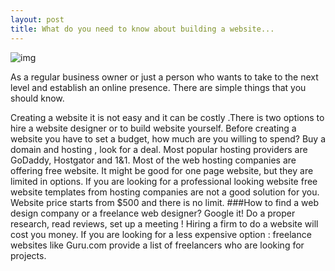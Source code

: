 ```yaml
---
layout: post
title: What do you need to know about building a website...
---
```

![img](https://origin.ih.constantcontact.com/fs170/1101398927957/img/310.jpg)


As a regular business owner or just a person who wants to take to the next level and establish an online presence. There are  simple things that you should know.


Creating a website it is not easy and it can be costly .There is two options to hire a website designer or to build website yourself. Before creating a website you have to set a budget, how much are you willing to spend? Buy a domain and hosting , look for a deal. Most popular hosting providers are GoDaddy, Hostgator and 1&1. Most of the web hosting companies are offering free website. It might be good for one page website, but they are limited in options. If you are looking for a professional looking website free website templates from hosting companies are not a good solution for you. Website price starts from $500 and there is no limit.
###How to find a web design company or a freelance web designer? 
Google it! Do a proper research, read reviews, set up a meeting ! Hiring a firm to do a website will cost you money. If you are looking for a less expensive option :  freelance websites like Guru.com provide a list of freelancers who are looking for projects.  
